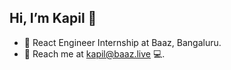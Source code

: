 ## Hi, I’m Kapil 👋
- 🌱 React Engineer Internship at Baaz, Bangaluru.
- 💞️ Reach me at kapil@baaz.live 💻.

<!---
kapilcr7/kapilcr7 is a ✨ special ✨ repository because its `README.md` (this file) appears on your GitHub profile.
You can click the Preview link to take a look at your changes.
--->
